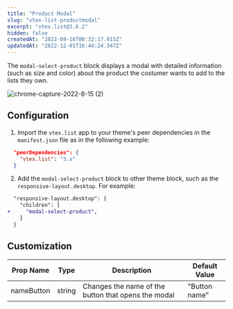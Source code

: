```yaml
---
title: "Product Modal"
slug: "vtex-list-productmodal"
excerpt: "vtex.list@3.6.2"
hidden: false
createdAt: "2022-09-16T00:32:17.915Z"
updatedAt: "2022-12-01T16:44:24.347Z"
---
```

The `modal-select-product` block displays a modal with detailed information (such as size and color) about the product the costumer wants to add to the lists they own.

![chrome-capture-2022-8-15 (2)](https://user-images.githubusercontent.com/76453090/190513307-0d92633f-e0ad-4a92-a794-5defb1beb7c0.gif)

## Configuration

1. Import the `vtex.list` app to your theme's peer dependencies in the `manifest.json` file as in the following example:

```json
  "peerDependencies": {
    "vtex.list": "3.x"
  }
```

2. Add the `modal-select-product` block to other theme block, such as the `responsive-layout.desktop`. For example:

```diff
  "responsive-layout.desktop": {
    "children": [
+     "modal-select-product",
    ]
  }
```

## Customization

| Prop Name  | Type   | Description                                         | Default Value |
| ---------- | ------ | --------------------------------------------------- | ------------- |
| nameButton | string | Changes the name of the button that opens the modal | "Button name" |